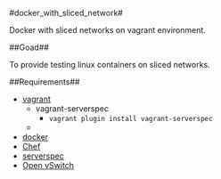 #docker_with_sliced_network#

Docker with sliced networks on vagrant environment.

##Goad##

To provide testing linux containers on sliced networks.


##Requirements##
- [vagrant](http://www.vagrantup.com/)
    - vagrant-serverspec
        - `vagrant plugin install vagrant-serverspec`
    - 
- [docker](https://www.docker.io/)
- [Chef](http://www.getchef.com/chef/)
- [serverspec](http://serverspec.org/)
- [Open vSwitch](http://openvswitch.org/)
